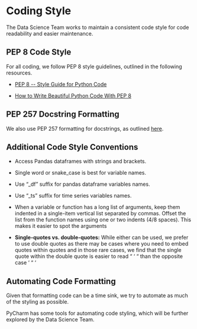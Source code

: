 # Coding Style

The Data Science Team works to maintain
a consistent code style for code readability
and easier maintenance.

## PEP 8 Code Style

For all coding, we follow PEP 8 style guidelines, outlined in the following resources.

* [PEP 8 -- Style Guide for Python Code](https://www.python.org/dev/peps/pep-0008/)

* [How to Write Beautiful Python Code With PEP 8](https://realpython.com/python-pep8/)

## PEP 257 Docstring Formatting

We also use PEP 257 formatting for docstrings, as outlined 
[here](https://www.python.org/dev/peps/pep-0257/).

## Additional Code Style Conventions

* Access Pandas dataframes with strings and brackets.

* Single word or snake_case is best for variable names.

* Use “_df” suffix for pandas dataframe variables names.

* Use “_ts” suffix for time series variables names.

* When a variable or function has a long list of arguments, 
keep them indented in a single-item vertical list separated by commas. 
Offset the list from the function names using one or two indents (4/8 spaces). 
This makes it easier to spot the arguments

* **Single-quotes vs. double-quotes:** While either can be used, we prefer to use double quotes 
as there may be cases where you need to embed quotes within 
quotes and in those rare cases, we find that the single 
quote within the double quote is easier to read “ ‘ “ than the opposite case ‘ “ ‘

## Automating Code Formatting 

Given that formatting code can be a time sink, we try to automate
as much of the styling as possible.

PyCharm has some tools for automating code styling, 
which will be further explored by the Data Science Team.




